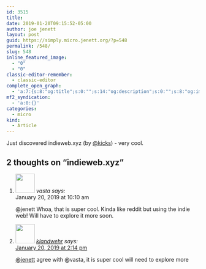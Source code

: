 ```yaml
---
id: 3515
title: 
date: 2019-01-20T09:15:52-05:00
author: joe jenett
layout: post
guid: https://simply.micro.jenett.org/?p=548
permalink: /548/
slug: 548
inline_featured_image:
  - "0"
  - "0"
classic-editor-remember:
  - classic-editor
complete_open_graph:
  - 'a:7:{s:8:"og:title";s:0:"";s:14:"og:description";s:0:"";s:8:"og:image";s:0:"";s:7:"og:type";s:0:"";s:12:"twitter:card";s:7:"summary";s:19:"twitter:description";s:0:"";s:15:"twitter:creator";s:0:"";}'
mf2_syndication:
  - 'a:0:{}'
categories:
  - micro
kind:
  - Article
---
```

Just discovered <a title="site gone? 04/17/23">indieweb.xyz</a> (by <a href="https://micro.blog/kicks">@kicks</a>) - very cool.

<h2 id="comments-title">2 thoughts on “<span>indieweb.xyz</span>”		</h2>


<ol class="commentlist">
<li class="comment even thread-even depth-1 u-comment h-cite h-entry p-comment" id="li-comment-373">
<article id="comment-373" class="comment " itemprop="comment" itemscope="" itemtype="http://schema.org/Comment">
<footer>
<address class="comment-author p-author author vcard hcard h-card" itemprop="creator" itemscope="" itemtype="http://schema.org/Person">
<img alt="" src="https://www.gravatar.com/avatar/d6a9bdca792938f0b490301cc990dea0?s=96&amp;d=https%3A%2F%2Fmicro.blog%2Fimages%2Fblank_avatar.png" srcset="https://www.gravatar.com/avatar/d6a9bdca792938f0b490301cc990dea0?s=96&amp;d=https%3A%2F%2Fmicro.blog%2Fimages%2Fblank_avatar.png 2x" class="avatar avatar-50 photo avatar-default local-avatar u-photo" itemprop="image" loading="lazy" width="50" height="50">				<cite class="fn p-name" itemprop="name"><a title="micro.blog/vasta no longer exists" rel="external nofollow ugc" class="u-url url">vasta</a></cite> <span class="says">says:</span>					</address>
<!-- .comment-author .vcard -->

<div class="comment-meta commentmetadata">
<a title="micro.blog/vasta no longer exists"><time class="updated published dt-updated dt-published" datetime="2019-01-20T10:10:40-05:00" itemprop="datePublished dateModified dateCreated">
January 20, 2019 at 10:10 am						</time></a>
</div>
<!-- .comment-meta .commentmetadata -->
</footer>

<div class="comment-content e-content p-summary p-name" itemprop="text name description">
<p><a title="micro.blog/jenett no longer exists" rel="nofollow ugc">@jenett</a> Whoa, that is super cool. Kinda like reddit but using the indie web! Will have to explore it more soon.</p>
</div>

<div class="reply">
</div>
<!-- .reply -->
</article><!-- #comment-## -->
</li>
<!-- #comment-## -->
<li class="comment odd alt thread-odd thread-alt depth-1 u-comment h-cite h-entry p-comment" id="li-comment-374">
<article id="comment-374" class="comment " itemprop="comment" itemscope="" itemtype="http://schema.org/Comment">
<footer>
<address class="comment-author p-author author vcard hcard h-card" itemprop="creator" itemscope="" itemtype="http://schema.org/Person">
<img alt="" src="https://micro.blog/klandwehr/avatar.jpg" srcset="https://micro.blog/klandwehr/avatar.jpg 2x" class="avatar avatar-50 photo avatar-default local-avatar u-photo" itemprop="image" loading="lazy" width="50" height="50">				<cite class="fn p-name" itemprop="name"><a href="https://micro.blog/klandwehr" rel="external nofollow ugc" class="u-url url">klandwehr</a></cite> <span class="says">says:</span>					</address>
<!-- .comment-author .vcard -->

<div class="comment-meta commentmetadata">
<a href="https://micro.blog/klandwehr/1948376"><time class="updated published dt-updated dt-published" datetime="2019-01-20T14:14:42-05:00" itemprop="datePublished dateModified dateCreated">
January 20, 2019 at 2:14 pm						</time></a>
</div>
<!-- .comment-meta .commentmetadata -->
</footer>

<div class="comment-content e-content p-summary p-name" itemprop="text name description">
<p><a href="title="micro.blog/jenett no longer exists" rel="nofollow ugc">@jenett</a> agree with <a title="micro.blog/vasta no longer exists" rel="nofollow ugc">@vasta</a>, it is super cool will need to explore more</p></div></article></li></ol>